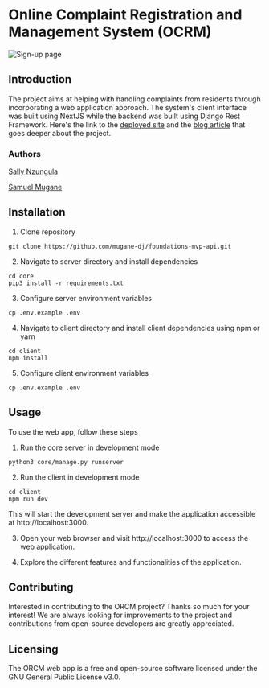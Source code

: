 # Online Complaint Registration and Management System (OCRM)
![Sign-up page](https://iili.io/HLS7IoB.png)
## Introduction
The project aims at helping with handling complaints from residents through incorporating a web application approach. The system's client interface was built using NextJS while the backend was built using Django Rest Framework. Here's the link to the [deployed site](https://complaints.davidmuia.com/) and the [blog article](https://mugane.hashnode.dev/a-breakdown-of-an-mvp-built-for-the-alx-se-programme-foundation) that goes deeper about the project.

### Authors
[Sally Nzungula](https://www.linkedin.com/in/sally-nzungula-295466236/)

[Samuel Mugane](https://www.linkedin.com/in/smugane25/)

## Installation
1. Clone repository
```
git clone https://github.com/mugane-dj/foundations-mvp-api.git
```
2. Navigate to server directory and install dependencies
```
cd core
pip3 install -r requirements.txt
```
3. Configure server environment variables
```
cp .env.example .env
```
4. Navigate to client directory and install client dependencies using npm or yarn
```
cd client
npm install
```
5. Configure client environment variables
```
cp .env.example .env
```
## Usage
To use the web app, follow these steps
1. Run the core server in development mode
```
python3 core/manage.py runserver
```
2. Run the client in development mode
```
cd client
npm run dev
```
This will start the development server and make the application accessible at http://localhost:3000.

3. Open your web browser and visit http://localhost:3000 to access the web application.

4. Explore the different features and functionalities of the application.

## Contributing
Interested in contributing to the ORCM project? Thanks so much for your interest! We are always looking for improvements to the project and contributions from open-source developers are greatly appreciated.

## Licensing
The ORCM web app is a free and open-source software licensed under the GNU General Public License v3.0.

